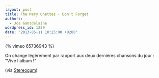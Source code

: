 ```yaml
---
layout: post
title: The Mary Onettes - Don't Forget
authors:
  - Joe Gantdelaine
wordpress_id: 1229
date: "2013-05-11 10:25:00 +0200"
---
```


{% vimeo 65736943 %}

On change légèrement par rapport aux deux dernières chansons du jour : "Vive
l'album !"

(via
[Stereogum](http://stereogum.com/1344071/the-mary-onettes-dont-forget-video-stereogum-premiere/video/))
